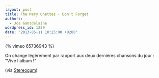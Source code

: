 ```yaml
---
layout: post
title: The Mary Onettes - Don't Forget
authors:
  - Joe Gantdelaine
wordpress_id: 1229
date: "2013-05-11 10:25:00 +0200"
---
```


{% vimeo 65736943 %}

On change légèrement par rapport aux deux dernières chansons du jour : "Vive
l'album !"

(via
[Stereogum](http://stereogum.com/1344071/the-mary-onettes-dont-forget-video-stereogum-premiere/video/))
